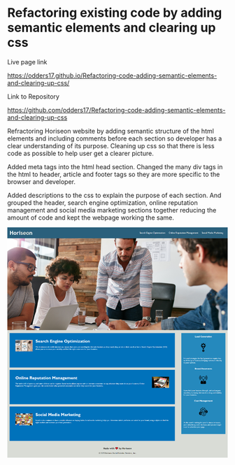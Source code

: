 # Refactoring existing code by adding semantic elements and clearing up css

Live page link

https://odders17.github.io/Refactoring-code-adding-semantic-elements-and-clearing-up-css/

Link to Repository

https://github.com/odders17/Refactoring-code-adding-semantic-elements-and-clearing-up-css

Refractoring Horiseon website by adding semantic structure of the html elements and including comments before each section so developer has a clear understanding of its purpose. Cleaning up css so that there is less code as possible to help user get a clearer picture.

Added meta tags into the html head section. Changed the many div tags in the html to header, article and footer tags so they are more specific to the browser and developer.

Added descriptions to the css to explain the purpose of each section. And grouped the header, search engine optimization, online reputation management and social media marketing sections together reducing the amount of code and kept the webpage working the same.

![Webpage Screenshot](./assets/images/screenshot.png)